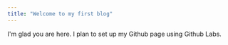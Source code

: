 ```yaml
---
title: "Welcome to my first blog"
---
```


I'm glad you are here. I plan to set up my Github page using Github Labs.


